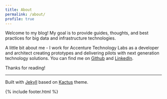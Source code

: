 ```yaml
---
title: About
permalink: /about/
profile: true
---
```


Welcome to my blog!  My goal is to provide guides, thoughts, and best practices for big data and infrastructure technologies.

A little bit about me - I work for Accenture Technology Labs as a developer and architect creating prototypes and delivering pilots with next generation technology solutions.  You can find me on [Github](https://github.com/theckang) and [LinkedIn](https://www.linkedin.com/in/theckang).

Thanks for reading!

***

Built with [Jekyll](http://jekyllrb.com/) based on [Kactus](https://github.com/nickbalestra/kactus) theme.

{% include footer.html %}